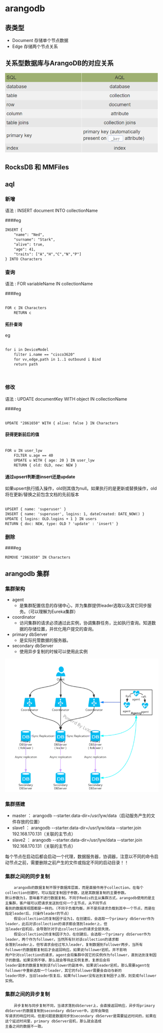 # arangodb
## 表类型
- Document 存储单个节点数据
- Edge 存储两个节点关系 

## 关系型数据库与ArangoDB的对应关系

![binaryTree](../image/微信图片_20200904100116.png)

## RocksDB 和 MMFiles



## aql

### 新增
语法 : INSERT document INTO collectionName

####eg
````
INSERT {
    "name": "Ned",
    "surname": "Stark",
    "alive": true,
    "age": 41,
    "traits": ["A","H","C","N","P"]
} INTO Characters

````

### 查询

语法 : FOR variableName IN collectionName

####eg

````

FOR c IN Characters
    RETURN c

````

#### 拓扑查询

eg

````

for i in DeviceModel
    filter i.name == "cisco3620"
    for vv,edge,path in 1..1 outbound i Bind 
    return path
    
    

````



### 修改

语法 : UPDATE documentKey WITH object IN collectionName

####eg

````

UPDATE "2861650" WITH { alive: false } IN Characters

````

#### 获得更新前后的值

````

FOR u IN user_lyw
    FILTER u.age == 40
    UPDATE u WITH { age: 20 } IN user_lyw
    RETURN { old: OLD, new: NEW }

````

#### 通过upsert判断是insert还是update

如果upsert执行插入操作，old则其值为null。如果执行的是更新或替换操作，old将在更新/替换之前包含文档的先前版本

````

UPSERT { name: 'superuser' } 
INSERT { name: 'superuser', logins: 1, dateCreated: DATE_NOW() } 
UPDATE { logins: OLD.logins + 1 } IN users 
RETURN { doc: NEW, type: OLD ? 'update' : 'insert' }

````

### 删除

####eg

````
REMOVE "2861650" IN Characters
````


## arangodb 集群

### 集群架构

- agent 
    - 是集群配置信息的存储中心，并为集群提供leader选取以及其它同步服务。（可以理解为Eureka集群）
- coordinator
    - 访问集群的请求必须通过此实例，协调集群任务，比如执行查询。知道数据的存储位置，并优化用户提交的查询。
- primary dbServer
    - 是实际托管数据的服务器。
- secondary dbServer
    - 使用异步复制的时候可以使用此实例

![binaryTree](../image/微信图片_20201124135801.png)

### 集群搭建

- master ：  arangodb --starter.data-dir=/usr/lyw/data（启动服务产生的文件存放的位置）
- slave1 ： arangodb --starter.data-dir=/usr/lyw/data --starter.join 192.168.170.131（关联的主节点）
- slave2 ： arangodb --starter.data-dir=/usr/lyw/data --starter.join 192.168.170.131（关联的主节点）

每个节点在启动后都会启动一个代理，数据服务器，协调器，注意以不同的命令启动节点之前，需要删除之前产生的文件或指定不同的启动目录！！

### 集群之间的同步复制

        arangodb的数据复制不限于数据库层面，而是直接作用于collection。在每个collection创建时，可以指定复制因子参数，这是其数据复制的主要参数。
    默认参数为1，意味着不进行数据复制。不同于Redis的主从集群方式，arangodb使用的是主主集群，客户端可以把请求发送到任何一个主节点，从不同节点
    看到的数据库视图都是一样的。（不同于负载均衡，并不是将请求负载到其中一个节点，而是在指定leader后，只操作leader的节点）
        假设collection1的复制因子设为1，在创建后，会选取一个primary dbServer作为leader，此后对该collection的请求都会落到leader上，但
    当leader宕机后，会导致针对于此collection的请求全部失效。
        假设collection2的复制因子为3，在创建后，会选取一个primary dbServer作为leader，两个作为follower。当然所有针对该collection的请求都
    会落到leader上，但写请求会经过写入leader，复制数据到follower两步，当所有follower的数据都复制后才会返回响应。如果说follower宕机，并不影响
    用户针对collection的请求，agent会将集群中其它的实例作为follower，直到达到复制因子的数值。如果实例不够，那么就会等待此实例复原，复原后会将
    leader副本的数据复制到该follower的副本中。如果说leader宕机，那么需要agent在follower中重新选取一个leader，其它的follower需要会自动与新的
    leader同步，当旧leader恢复后，如果follower没有达到复制因子上限，则变成follower实例。

### 集群之间的异步复制

        异步复制与同步复制不同，当请求落到dbServer上，会直接返回响应，异步将primary dbServer的数据复制到secondary dbServer中。这样会降低
    写请求的响应时间。但是问题是数据同步到secondary dbServer是需要延迟时间的，如果在这个延迟时间里，primary dbServer宕机，那么就会造成
    主备之间的数据不一致。


